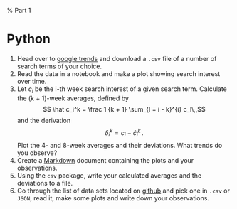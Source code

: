 % Part 1

# Python

1. Head over to [google trends][gtr] and download a `.csv` file of a
   number of search terms of your choice.
2. Read the data in a notebook and make a plot showing search interest
   over time.
3. Let $c_i$ be the i-th week search interest of a given search
   term. Calculate the (k + 1)-week averages, defined by
     $$ \hat c_i^k = \frac 1 {k + 1} \sum_{l = i - k}^{i} c_l\,,$$
   and the derivation
     $$ \delta_i^k = c_i - \hat c_i^k\,.$$
   Plot the 4- and 8-week averages and their deviations. What trends do
   you observe?
4. Create a [Markdown][md] document containing the plots and your
   observations.
5. Using the `csv` package, write your calculated averages and the
   deviations to a file.
6. Go through the list of data sets located on [github][ads] and pick
   one in `.csv` or `JSON`, read it, make some plots and write down
   your observations.

[gtr]: https://google.com/trends
[md]: http://daringfireball.net/projects/markdown/
[ads]: https://github.com/caesar0301/awesome-public-datasets
